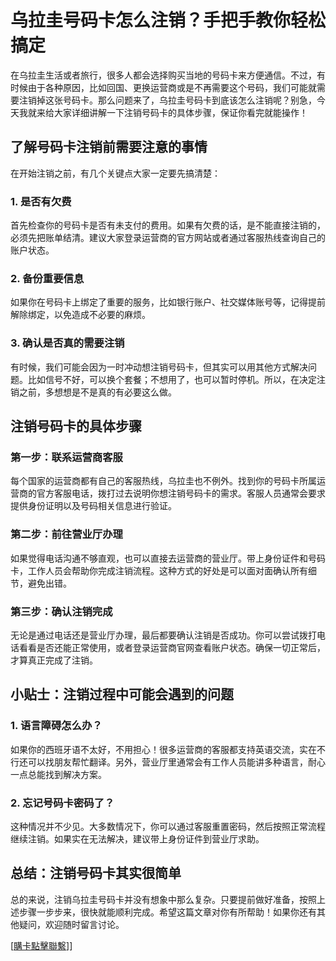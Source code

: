 # 乌拉圭号码卡怎么注销？手把手教你轻松搞定

在乌拉圭生活或者旅行，很多人都会选择购买当地的号码卡来方便通信。不过，有时候由于各种原因，比如回国、更换运营商或是不再需要这个号码，我们可能就需要注销掉这张号码卡。那么问题来了，乌拉圭号码卡到底该怎么注销呢？别急，今天我就来给大家详细讲解一下注销号码卡的具体步骤，保证你看完就能操作！

## 了解号码卡注销前需要注意的事情

在开始注销之前，有几个关键点大家一定要先搞清楚：

### 1. 是否有欠费
首先检查你的号码卡是否有未支付的费用。如果有欠费的话，是不能直接注销的，必须先把账单结清。建议大家登录运营商的官方网站或者通过客服热线查询自己的账户状态。

### 2. 备份重要信息
如果你在号码卡上绑定了重要的服务，比如银行账户、社交媒体账号等，记得提前解除绑定，以免造成不必要的麻烦。

### 3. 确认是否真的需要注销
有时候，我们可能会因为一时冲动想注销号码卡，但其实可以用其他方式解决问题。比如信号不好，可以换个套餐；不想用了，也可以暂时停机。所以，在决定注销之前，多想想是不是真的有必要这么做。

## 注销号码卡的具体步骤

### 第一步：联系运营商客服
每个国家的运营商都有自己的客服热线，乌拉圭也不例外。找到你的号码卡所属运营商的官方客服电话，拨打过去说明你想注销号码卡的需求。客服人员通常会要求提供身份证明以及号码相关信息进行验证。

### 第二步：前往营业厅办理
如果觉得电话沟通不够直观，也可以直接去运营商的营业厅。带上身份证件和号码卡，工作人员会帮助你完成注销流程。这种方式的好处是可以面对面确认所有细节，避免出错。

### 第三步：确认注销完成
无论是通过电话还是营业厅办理，最后都要确认注销是否成功。你可以尝试拨打电话看看是否还能正常使用，或者登录运营商官网查看账户状态。确保一切正常后，才算真正完成了注销。

## 小贴士：注销过程中可能会遇到的问题

### 1. 语言障碍怎么办？
如果你的西班牙语不太好，不用担心！很多运营商的客服都支持英语交流，实在不行还可以找朋友帮忙翻译。另外，营业厅里通常会有工作人员能讲多种语言，耐心一点总能找到解决方案。

### 2. 忘记号码卡密码了？
这种情况并不少见。大多数情况下，你可以通过客服重置密码，然后按照正常流程继续注销。如果实在无法解决，建议带上身份证件到营业厅求助。

## 总结：注销号码卡其实很简单

总的来说，注销乌拉圭号码卡并没有想象中那么复杂。只要提前做好准备，按照上述步骤一步步来，很快就能顺利完成。希望这篇文章对你有所帮助！如果你还有其他疑问，欢迎随时留言讨论。

[[購卡點擊聯繫](https://t.me/s/SXDXQF)]]